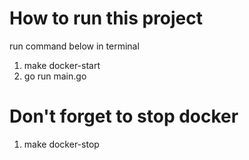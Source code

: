 # How to run this project

run command below in terminal

1. make docker-start
2. go run main.go

# Don't forget to stop docker
1. make docker-stop